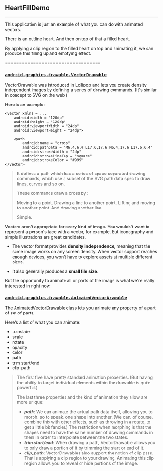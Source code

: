 ## HeartFillDemo
----------------------------------
This application is just an example of what you can do with animated vectors.

There is an outline heart. And then on top of that a filled heart.

By applying a clip region to the filled heart on top and animating it, we can produce this filling up and emptying effect.

==================================

### [**`android.graphics.drawable.VectorDrawable`**](https://developer.android.com/reference/android/graphics/drawable/VectorDrawable.html)

[VectorDrawable](https://developer.android.com/reference/android/graphics/drawable/VectorDrawable.html) was introduced in Lollipop and lets you create density independent images by defining a series of drawing commands. (It's similar in concept to SVG on the web.)

Here is an example:

```
<vector xmlns = ... 
    android:width = "120dp"
    android:height = "120dp"
    android:viewportWidth = "24dp"
    android:viewportHeight = "24dp">

    <path
        android:name = "cross"
        android:pathData = "M6.4,6.4 L17.6,17.6 M6.4,17.6 L17.6,6.4"
        android:strokeWidth = "2dp"
        android:strokeLineCap = "square"
        android:strokeColor = "#999"
</vector>
```

> It defines a path which has a series of space separated drawing commands, which use a subset of the SVG path data spec to draw lines, curves and so on.
>
> These commands draw a cross by :
>
> Moving to a point.
> Drawing a line to another point.
> Lifting and moving to another point.
> And drawing another line.
>
> Simple.

Vectors aren't appropriate for every kind of image.
You wouldn't want to represent a person's face with a vector, for example.
But iconography and simple illustrations are great candidates.

- The vector format provides **density independence**, meaning that the same image works on any screen density. When vector support reaches enough devices, you won't have to explore assets at multiple different sizes.

- It also generally produces a **small file size**.

But the opportunity to animate all or parts of the image is what we're really interested in right now.

### [**`android.graphics.drawable.AnimatedVectorDrawable`**](https://developer.android.com/reference/android/graphics/drawable/AnimatedVectorDrawable.html)

The [AnimatedVectorDrawable](https://developer.android.com/reference/android/graphics/drawable/AnimatedVectorDrawable.html) class lets you animate any property of a part of set of parts.

Here's a list of what you can animate:

- translate
- scale
- rotate
- opacity
- color
- path
- trim start/end
- clip-path

> The first five have pretty standard animation properties. (But having the ability to target
individual elements within the drawable is quite powerful.)
>
> The last three properties and the kind of animation they allow are more unique:
> - **_path_**: We can animate the actual path data itself, allowing you to morph, so to speak, one shape into another. (We can, of course, combine this with other effects, such as throwing in a rotate, to get a little bit fancier.)
> The restriction when morphing is that the shapes need to have the same number of drawing commands in them in order to interpolate between the two states.
> - **_trim start/end_**: When drawing a path, VectorDrawable allows you to only draw a portion of it
by trimming the start or end of it.
> - **_clip_path_**: VectorDrawables also support the notion of clip pass. That is applying a clip
region to your drawing. Animating this clip region allows you to reveal or hide portions of the image.
